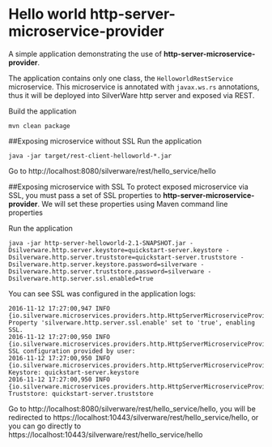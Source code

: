 # Hello world http-server-microservice-provider
A simple application demonstrating the use of **http-server-microservice-provider**.

The application contains only one class, the `HelloworldRestService` microservice. This microservice is annotated with `javax.ws.rs` annotations, thus it will be deployed into SilverWare http server and exposed via REST.

Build the application
```
mvn clean package
```

##Exposing microservice without SSL
Run the application
```
java -jar target/rest-client-helloworld-*.jar
```

Go to http://localhost:8080/silverware/rest/hello_service/hello

##Exposing microservice with SSL
To protect exposed microservice via SSL, you must pass a set of SSL properties to **http-server-microservice-provider**. We will set these properties using Maven command line properties



Run the application
```
java -jar http-server-helloworld-2.1-SNAPSHOT.jar -Dsilverware.http.server.keystore=quickstart-server.keystore -Dsilverware.http.server.truststore=quickstart-server.truststore -Dsilverware.http.server.keystore.password=silverware -Dsilverware.http.server.truststore.password=silverware -Dsilverware.http.server.ssl.enabled=true
```

You can see SSL was configured in the application logs:
```
2016-11-12 17:27:00,947 INFO  {io.silverware.microservices.providers.http.HttpServerMicroserviceProvider} Property 'silverware.http.server.ssl.enable' set to 'true', enabling SSL.
2016-11-12 17:27:00,950 INFO  {io.silverware.microservices.providers.http.HttpServerMicroserviceProvider} SSL configuration provided by user:
2016-11-12 17:27:00,950 INFO  {io.silverware.microservices.providers.http.HttpServerMicroserviceProvider} Keystore: quickstart-server.keystore
2016-11-12 17:27:00,950 INFO  {io.silverware.microservices.providers.http.HttpServerMicroserviceProvider} Truststore: quickstart-server.truststore
```

Go to http://localhost:8080/silverware/rest/hello_service/hello, you will be redirected to https://localhost:10443/silverware/rest/hello_service/hello, or you can go directly to https://localhost:10443/silverware/rest/hello_service/hello